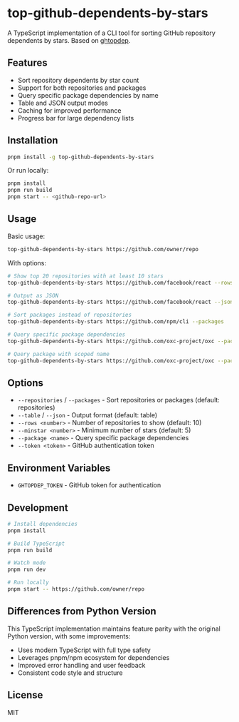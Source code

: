 # top-github-dependents-by-stars

A TypeScript implementation of a CLI tool for sorting GitHub repository dependents by stars. Based on [ghtopdep](https://github.com/github-tooling/ghtopdep).

## Features

- Sort repository dependents by star count
- Support for both repositories and packages
- Query specific package dependencies by name
- Table and JSON output modes
- Caching for improved performance
- Progress bar for large dependency lists

## Installation

```bash
pnpm install -g top-github-dependents-by-stars
```

Or run locally:

```bash
pnpm install
pnpm run build
pnpm start -- <github-repo-url>
```

## Usage

Basic usage:

```bash
top-github-dependents-by-stars https://github.com/owner/repo
```

With options:

```bash
# Show top 20 repositories with at least 10 stars
top-github-dependents-by-stars https://github.com/facebook/react --rows 20 --minstar 10

# Output as JSON
top-github-dependents-by-stars https://github.com/facebook/react --json

# Sort packages instead of repositories
top-github-dependents-by-stars https://github.com/npm/cli --packages

# Query specific package dependencies
top-github-dependents-by-stars https://github.com/oxc-project/oxc --package oxlint

# Query package with scoped name
top-github-dependents-by-stars https://github.com/oxc-project/oxc --package "@oxc-minify/binding-darwin-arm64"
```

## Options

- `--repositories` / `--packages` - Sort repositories or packages (default: repositories)
- `--table` / `--json` - Output format (default: table)
- `--rows <number>` - Number of repositories to show (default: 10)
- `--minstar <number>` - Minimum number of stars (default: 5)
- `--package <name>` - Query specific package dependencies
- `--token <token>` - GitHub authentication token

## Environment Variables

- `GHTOPDEP_TOKEN` - GitHub token for authentication

## Development

```bash
# Install dependencies
pnpm install

# Build TypeScript
pnpm run build

# Watch mode
pnpm run dev

# Run locally
pnpm start -- https://github.com/owner/repo
```

## Differences from Python Version

This TypeScript implementation maintains feature parity with the original Python version, with some improvements:

- Uses modern TypeScript with full type safety
- Leverages pnpm/npm ecosystem for dependencies
- Improved error handling and user feedback
- Consistent code style and structure

## License

MIT